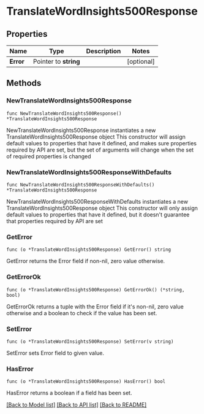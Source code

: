 # TranslateWordInsights500Response

## Properties

Name | Type | Description | Notes
------------ | ------------- | ------------- | -------------
**Error** | Pointer to **string** |  | [optional] 

## Methods

### NewTranslateWordInsights500Response

`func NewTranslateWordInsights500Response() *TranslateWordInsights500Response`

NewTranslateWordInsights500Response instantiates a new TranslateWordInsights500Response object
This constructor will assign default values to properties that have it defined,
and makes sure properties required by API are set, but the set of arguments
will change when the set of required properties is changed

### NewTranslateWordInsights500ResponseWithDefaults

`func NewTranslateWordInsights500ResponseWithDefaults() *TranslateWordInsights500Response`

NewTranslateWordInsights500ResponseWithDefaults instantiates a new TranslateWordInsights500Response object
This constructor will only assign default values to properties that have it defined,
but it doesn't guarantee that properties required by API are set

### GetError

`func (o *TranslateWordInsights500Response) GetError() string`

GetError returns the Error field if non-nil, zero value otherwise.

### GetErrorOk

`func (o *TranslateWordInsights500Response) GetErrorOk() (*string, bool)`

GetErrorOk returns a tuple with the Error field if it's non-nil, zero value otherwise
and a boolean to check if the value has been set.

### SetError

`func (o *TranslateWordInsights500Response) SetError(v string)`

SetError sets Error field to given value.

### HasError

`func (o *TranslateWordInsights500Response) HasError() bool`

HasError returns a boolean if a field has been set.


[[Back to Model list]](../README.md#documentation-for-models) [[Back to API list]](../README.md#documentation-for-api-endpoints) [[Back to README]](../README.md)


